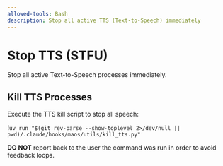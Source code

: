 ```yaml
---
allowed-tools: Bash
description: Stop all active TTS (Text-to-Speech) immediately
---
```


# Stop TTS (STFU)

Stop all active Text-to-Speech processes immediately.

## Kill TTS Processes

Execute the TTS kill script to stop all speech:

!`uv run "$(git rev-parse --show-toplevel 2>/dev/null || pwd)/.claude/hooks/maos/utils/kill_tts.py"`

**DO NOT** report back to the user the command was run in order to avoid feedback loops.